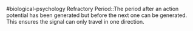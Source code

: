 #biological-psychology 
Refractory Period::The period after an action potential has been generated but before the next one can be generated. This ensures the signal can only travel in one direction.
<!--SR:!2023-12-20,3,250-->